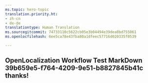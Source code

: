 ```yaml
---
ms.topic: hero-topic
translation.priority.ht:
- zh-cn
- de-de
translationtype: Human Translation
ms.sourcegitcommit: 74733110c5622cb05e3b04494e39dea8bd755061
ms.openlocfilehash: 6ee5ca78e43fba80a1dfeec57716d020335f0539

---
```

## OpenLocalization Workflow Test MarkDown 39b659e5-f764-4209-9e51-b8827845b41c thanks!



<!--HONumber=Jul16_HO3-->


